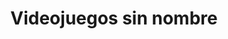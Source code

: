---
title: "Videojuegos sin nombre"
url: /oaxaca-de-juarez/videojuegos-sin-nombre/
shop: videojuegos
---